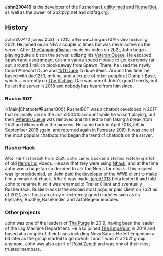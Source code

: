 **John200410** is the developer of the Rusherhack [utility mod](https://2b2t.miraheze.org/wiki/cheat_client) and [RusherBot](https://2b2t.miraheze.org/wiki/Chatbots), as well as the owner of 2b2tpvp.net and oldfag.org.

## History
John200410 joined 2b2t in 2015, after watching an IGN video featuring 2b2t. He joined on an NFA a couple of times but was never active on the server. After [TheCampingRusher](https://2b2t.miraheze.org/wiki/TheCampingRusher) made his video on 2b2t, John began playing quite a bit on the server, utilizing his [Veteran Queue](https://2b2t.miraheze.org/wiki/Veteran_Queue). He escaped Spawn and used Impact Client's vanilla speed module to get extremely far out, around 1 million blocks away from Spawn. There, he used the newly found Minecart Dupe and [11/11 Dupe](https://2b2t.miraheze.org/wiki/11%2F11_Dupe) to dupe items. Around this time, he based with dae1250, mrking, and a couple of other people at Dump's Base, which is currently on [The Archive](https://2b2t.miraheze.org/wiki/The_Archive_(server)). Dae was one of John's good friends, but he left the server in 2018 and nobody has heard from him since.

### RusherB0T
{{Main|Chatbots#RusherB0t}}
RusherB0T was a chatbot developed in 2017 that originally ran on the John200410 account while he wasn't playing, but then [Veteran Queue](https://2b2t.miraheze.org/wiki/Veteran_Queue) was removed and this led to him taking a break from 2b2t and *Minecraft* in the process. He came back in April 2018, left in September 2018 again, and returned again in February 2019. It was one of the most popular chatbots and began the trend of chatbots on the server.

### RusherHack
After his first break from 2b2t, John came back and started watching a lot of old [Nerds Inc](https://2b2t.miraheze.org/wiki/Nerds_Inc) videos. He saw that they were using [Nhack](https://2b2t.miraheze.org/wiki/Nhack), and at the time John was a huge fan so decided to ask the Nerds for nhack. This request was ignored/denied, so John paid the developer of the WWE client to make him a remake of nhack. After it was made, [jared2013](https://2b2t.miraheze.org/wiki/jared2013) beta tested it and told John to rename it, so it was renamed to Trailer Client and eventually RusherHack. RusherHack is the second most popular paid client on 2b2t as of 2021, as it hosts an array of extremely good modules such as its ElytraFly, BoatFly, BaseFinder, and AutoRegear modules.

### Other projects
John was one of the leaders of [The Purge](https://2b2t.miraheze.org/wiki/The_Purge) in 2019, having been the leader of the Lag Machine Department. He also joined [The Emperium](https://2b2t.miraheze.org/wiki/The_Emperium) in 2019 and based at a couple of their bases including Nova Satus. He left Emperium a bit later as the group started to go downhill and it wasn't a 2b2t group anymore. John was also apart of [Point Zenith](https://2b2t.miraheze.org/wiki/Point_Zenith) and was one of their most trusted members.